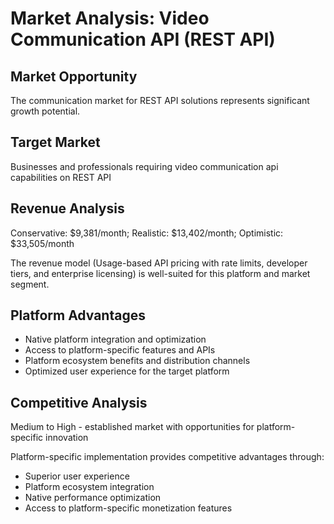# Market Analysis: Video Communication API (REST API)

## Market Opportunity
The communication market for REST API solutions represents significant growth potential.

## Target Market
Businesses and professionals requiring video communication api capabilities on REST API

## Revenue Analysis
Conservative: $9,381/month; Realistic: $13,402/month; Optimistic: $33,505/month

The revenue model (Usage-based API pricing with rate limits, developer tiers, and enterprise licensing) is well-suited for this platform and market segment.

## Platform Advantages
- Native platform integration and optimization
- Access to platform-specific features and APIs
- Platform ecosystem benefits and distribution channels
- Optimized user experience for the target platform

## Competitive Analysis
Medium to High - established market with opportunities for platform-specific innovation

Platform-specific implementation provides competitive advantages through:
- Superior user experience
- Platform ecosystem integration
- Native performance optimization
- Access to platform-specific monetization features

